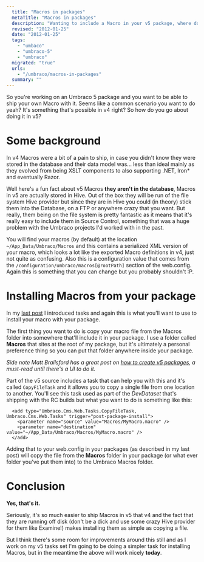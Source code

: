 ```yaml
---
  title: "Macros in packages"
  metaTitle: "Macros in packages"
  description: "Wanting to include a Macro in your v5 package, where do you start?"
  revised: "2012-01-25"
  date: "2012-01-25"
  tags: 
    - "umbaco"
    - "umbraco-5"
    - "umbraco"
  migrated: "true"
  urls: 
    - "/umbraco/macros-in-packages"
  summary: ""
---
```

So you're working on an Umbraco 5 package and you want to be able to ship your own Macro with it. Seems like a common scenario you want to do yeah? It's something that's possible in v4 right? So how do you go about doing it in v5?

# Some background

In v4 Macros were a bit of a pain to ship, in case you didn't know they were stored in the database and their data model was... less than ideal mainly as they evolved from being XSLT components to also supporting .NET, Iron* and eventually Razor.

Well here's a fun fact about v5 Macros **they aren't in the database**, Macros in v5 are actually stored in Hive. Out of the box they will be run of the file system Hive provider but since they are in Hive you could (in theory) stick them into the Database, on a FTP or anywhere crazy that you want. But really, them being on the file system is pretty fantastic as it means that it's really easy to include them in Source Control, something that was a huge problem with the Umbraco projects I'd worked with in the past.

You will find your macros (by default) at the location `~/App_Data/Umbraco/Macros` and this contains a serialized XML version of your macro, which looks a lot like the exported Macro definitions in v4, just not quite as confusing. Also this is a configuration value that comes from the `/configuration/umbraco/macros[@rootPath]` section of the web.config. Again this is something that you can change but you probably shouldn't :P.

# Installing Macros from your package

In my [last post][1] I introduced tasks and again this is what you'll want to use to install your macro with your package.

The first thing you want to do is copy your macro file from the Macros folder into somewhere that'll include it in your package. I use a folder called **Macros** that sites at the root of my package, but it's ultimately a personal preference thing so you can put that folder anywhere inside your package.

*Side note Matt Brailsford has a great post on [how to create v5 packages][2], a must-read until there's a UI to do it.*

Part of the v5 source includes a task that can help you with this and it's called `CopyFileTask` and it allows you to copy a single file from one location to another. You'll see this task used as part of the *DevDataset* that's shipping with the RC builds but what you want to do is something like this:

      <add type="Umbraco.Cms.Web.Tasks.CopyFileTask, Umbraco.Cms.Web.Tasks" trigger="post-package-install">
        <parameter name="source" value="Macros/MyMacro.macro" />
        <parameter name="destination" value="~/App_Data/Umbraco/Macros/MyMacro.macro" />
      </add>

Adding that to your web.config in your packages (as described in my last post) will copy the file from the **Macros** folder in your package (or what ever folder you've put them into) to the Umbraco Macros folder.

# Conclusion

**Yes, that's it.**

Seriously, it's so much easier to ship Macros in v5 that v4 and the fact that they are running off disk (don't be a dick and use some crazy Hive provider for them like Examine!) makes installing them as simple as copying a file.

But I think there's some room for improvements around this still and as I work on my v5 tasks set I'm going to be doing a simpler task for installing Macros, but in the meantime the above will work nicely **today**.


  [1]: https://www.aaron-powell.com/umbraco/creating-an-installer-task
  [2]: http://blog.mattbrailsford.com/2011/09/30/automating-umbraco-v5-package-creation-using-msbuild/
